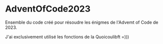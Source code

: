 # AdventOfCode2023
Ensemble du code créé pour résoudre les énigmes de l'Advemt of Code de 2023.

J'ai exclusivement utilisé les fonctions de la Quoicoulibft =)))
